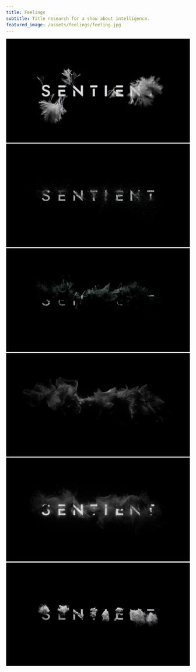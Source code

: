 ```yaml
---
title: Feelings
subtitle: Title research for a show about intelligence.
featured_image: /assets/feelings/feeling.jpg
---
```


<div class="gallery" data-columns="2">
	<img src="/assets/feelings/tree_type.jpg">
	<img src="/assets/feelings/type_points_01.jpg">
	<img src="/assets/feelings/type_points_01_connections.jpg">
	<img src="/assets/feelings/type_points_01_connections_noise.jpg">
	<img src="/assets/feelings/type_points_01_connections_noise_02.jpg">
	<img src="/assets/feelings/type_points_02.jpg">
</div>

